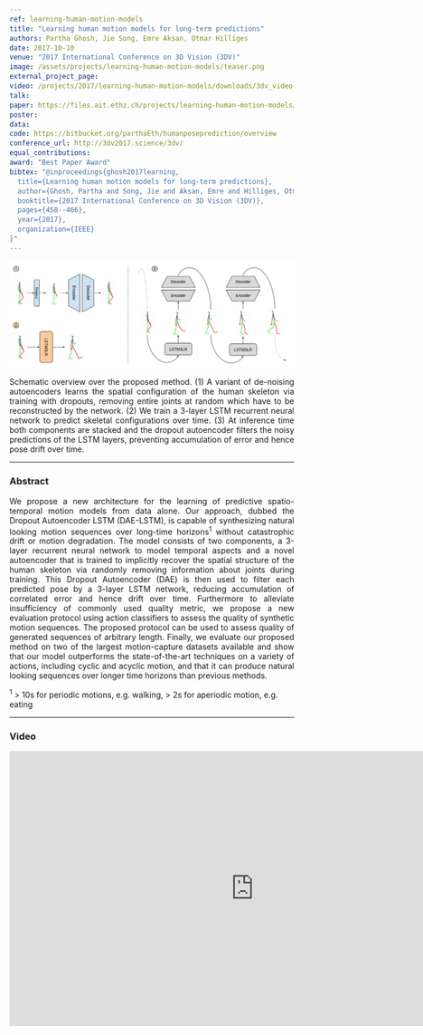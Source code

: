 ```yaml
---
ref: learning-human-motion-models
title: "Learning human motion models for long-term predictions"
authors: Partha Ghosh, Jie Song, Emre Aksan, Otmar Hilliges
date: 2017-10-10
venue: "2017 International Conference on 3D Vision (3DV)"
image: /assets/projects/learning-human-motion-models/teaser.png
external_project_page: 
video: /projects/2017/learning-human-motion-models/downloads/3dv_video.mp4
talk: 
paper: https://files.ait.ethz.ch/projects/learning-human-motion-models/3dv_learninghumanmotion.pdf
poster: 
data: 
code: https://bitbucket.org/parthaEth/humanposeprediction/overview
conference_url: http://3dv2017.science/3dv/
equal_contributions: 
award: "Best Paper Award"
bibtex: "@inproceedings{ghosh2017learning,
  title={Learning human motion models for long-term predictions},
  author={Ghosh, Partha and Song, Jie and Aksan, Emre and Hilliges, Otmar},
  booktitle={2017 International Conference on 3D Vision (3DV)},
  pages={458--466},
  year={2017},
  organization={IEEE}
}"
---
```



<img class="fullcol" src="/assets/projects/learning-human-motion-models/teaser_model.png" alt="Teaser-Picture" />

<p align="justify">
    <span class="figurecap">
        Schematic overview over the proposed method. (1) A variant of de-noising autoencoders learns the spatial configuration of the
        human skeleton via training with dropouts, removing entire joints at random which have to be reconstructed by the network. (2) We train
        a 3-layer LSTM recurrent neural network to predict skeletal configurations over time. (3) At inference time both components are stacked
        and the dropout autoencoder filters the noisy predictions of the LSTM layers, preventing accumulation of error and hence pose drift over
        time.
</p>
<hr />



<h3>Abstract</h3>
<p align="justify">
    We propose a new architecture for the learning of predictive
    spatio-temporal motion models from data alone. Our
    approach, dubbed the Dropout Autoencoder LSTM (DAE-LSTM),
    is capable of synthesizing natural looking motion
    sequences over long-time horizons<sup>1</sup> without catastrophic
    drift or motion degradation. The model consists of two components,
    a 3-layer recurrent neural network to model temporal
    aspects and a novel autoencoder that is trained to
    implicitly recover the spatial structure of the human skeleton
    via randomly removing information about joints during
    training. This Dropout Autoencoder (DAE) is then used
    to filter each predicted pose by a 3-layer LSTM network,
    reducing accumulation of correlated error and hence drift
    over time. Furthermore to alleviate insufficiency of commonly
    used quality metric, we propose a new evaluation
    protocol using action classifiers to assess the quality of synthetic
    motion sequences. The proposed protocol can be used
    to assess quality of generated sequences of arbitrary length.
    Finally, we evaluate our proposed method on two of the
    largest motion-capture datasets available and show that our
    model outperforms the state-of-the-art techniques on a variety
    of actions, including cyclic and acyclic motion, and
    that it can produce natural looking sequences over longer
    time horizons than previous methods.
</p>
<p>
    <sup>1</sup> > 10s for periodic motions, e.g. walking, > 2s for aperiodic motion, e.g. eating
</p>
<hr />
    


<h3>Video</h3>
<div class="video">
   <iframe width="864" height="486" src="https://www.youtube.com/embed/PgJ2kZR9V5w" frameborder="0" allowfullscreen></iframe>
</div>

    


<!-- <div class="fullcol">
    <h3>System overview</h3>
    <img class="fullcol" src="<?php ait_root_dir();?>projects/2016/puppet/repesentative_img_final.png" alt="Sys-Overview-Picture" />
    <div class="fullcol">
        <p align="left">
            <span class="figurecap">
                 Illustration of our pipeline from input character to fluid tangible animation using an optimized device configuration. The horse has 29 bones, controlled by 8 joints.
            </span>
        </p>
        <hr />
        <br/>
    </div>
</div>-->


<!--<div class="fullcol">
    <h3>Gallery</h3>
    <br/>
    <img class="fullcol" src="<?php ait_root_dir();?>projects/2016/puppet/gallery.png" alt="Gallery-Picture" />
    <p align="justify">
        <span class="figurecap">
            Depending on the available kit, device build instruction plans with different complexity are generated by our algorithm. Note that
the models have much higher degrees of freedom than the generated control structures. The inputs were (nr. bones/nr. sample poses): Horse:
(29/25 galloping, going up) – Dragon: (110/12 flying, some walking); Scorpion (62/20 walking, attacking); Dancer (22/6). Note that the
device for the Dancer is asymmetric due to the asymmetry in the input poses: the left arm of the character moves almost rigidly with the torso
and it is thus not necessary to have any joint controlling the left arm.
        </span>
    </p>
    <hr />
</div>

<div class="fullcol">
    <h3>Acknowledgments</h3>
    <p align="justify">
We are grateful to C&eacute;dric Pradalier and Evgeni Sorkine for invalu-
able discussions and engineering support, to Sebastian Schoellham-
mer for his assistance on 3D modeling and rigging in Maya, to
Olga Diamanti for composing the accompanying video, to C&eacute;cile Edwards-Rietmann for narrating it and to Jeannine Wymann for her
help in assembling the prototypes. We also thank our
user study participants. This work was supported in part by the SNF grant
200021_162958 and the ERC grant iModel (StG-2012-306877). Alec Jacobson
is funded in part by NSF grants IIS-14-09286 and IIS-17257.
    </p>
    <hr />
    <br/>
    <br/>
</div> -->

